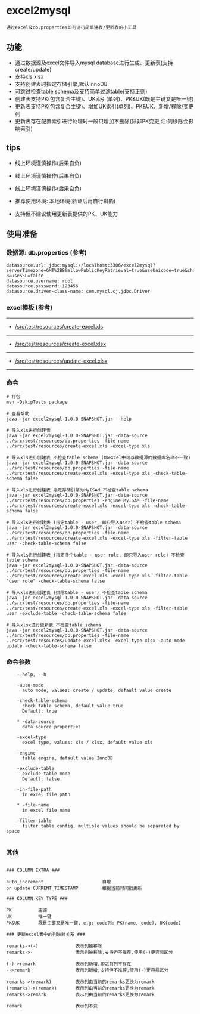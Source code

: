 # excel2mysql

    通过excel及db.properties即可进行简单建表/更新表的小工具
    
## 功能

+ 通过数据源及excel文件导入mysql database进行生成、更新表(支持create/update)
+ 支持xls xlsx
+ 支持创建表时指定存储引擎,默认InnoDB
+ 可跳过检查table schema及支持简单过滤table(支持正则)
+ 创建表支持PK(包含复合主键)、UK索引(单列)、PK&UK(既是主键又是唯一键)
+ 更新表支持PK(包含复合主键)、增加UK索引(单列)、PK&UK、新增/移除/变更列
+ 更新表存在配置索引进行处理时一般只增加不删除(除非PK变更,注:列移除会影响索引)    

## tips

 - 线上环境谨慎操作(后果自负)
 
 - 线上环境谨慎操作(后果自负)
 
 - 线上环境谨慎操作(后果自负)
  
 - 推荐使用环境: 本地环境(验证后再自行斟酌) 
 
 - 支持但不建议使用更新表提供的PK、UK能力


## 使用准备

### 数据源:  db.properties (参考)
    datasource.url: jdbc:mysql://localhost:3306/excel2mysql?serverTimezone=GMT%2B8&allowPublicKeyRetrieval=true&useUnicode=true&characterEncoding=UTF-8&useSSL=false
    datasource.username: root
    datasource.password: 123456
    datasource.driver-class-name: com.mysql.cj.jdbc.Driver
      
### excel模板 (参考)

---
   + [/src/test/resources/create-excel.xls](src/test/resources/create-excel.xls)
---
   + [/src/test/resources/create-excel.xlsx](src/test/resources/create-excel.xlsx)
---
   + [/src/test/resources/update-excel.xlsx](src/test/resources/update-excel.xlsx)
---


### 命令

```
# 打包
mvn -DskipTests package

# 查看帮助
java -jar excel2mysql-1.0.0-SNAPSHOT.jar --help

# 导入xls进行创建表
java -jar excel2mysql-1.0.0-SNAPSHOT.jar -data-source ../src/test/resources/db.properties -file-name ../src/test/resources/create-excel.xls -excel-type xls

# 导入xls进行创建表 不检查table schema (即excel中可与数据源的数据库名称不一致)
java -jar excel2mysql-1.0.0-SNAPSHOT.jar -data-source ../src/test/resources/db.properties -file-name ../src/test/resources/create-excel.xls -excel-type xls -check-table-schema false

# 导入xls进行创建表 指定存储引擎为MyISAM 不检查table schema 
java -jar excel2mysql-1.0.0-SNAPSHOT.jar -data-source ../src/test/resources/db.properties -engine MyISAM -file-name ../src/test/resources/create-excel.xls -excel-type xls -check-table-schema false

# 导入xls进行创建表 (指定table - user, 即只导入user) 不检查table schema
java -jar excel2mysql-1.0.0-SNAPSHOT.jar -data-source ../src/test/resources/db.properties -file-name ../src/test/resources/create-excel.xls -excel-type xls -filter-table user -check-table-schema false

# 导入xls进行创建表 (指定多个table - user role, 即只导入user role) 不检查table schema
java -jar excel2mysql-1.0.0-SNAPSHOT.jar -data-source ../src/test/resources/db.properties -file-name ../src/test/resources/create-excel.xls -excel-type xls -filter-table "user role" -check-table-schema false

# 导入xls进行创建表 (排除table - user) 不检查table schema
java -jar excel2mysql-1.0.0-SNAPSHOT.jar -data-source ../src/test/resources/db.properties -file-name ../src/test/resources/create-excel.xls -excel-type xls -filter-table user -exclude-table -check-table-schema false

# 导入xlsx进行更新表 不检查table schema
java -jar excel2mysql-1.0.0-SNAPSHOT.jar -data-source ../src/test/resources/db.properties -file-name ../src/test/resources/update-excel.xlsx -excel-type xlsx -auto-mode update -check-table-schema false

```

### 命令参数

```
    --help, --h
    
    -auto-mode
      auto mode, values: create / update, default value create
    
    -check-table-schema
      check table schema, default value true
      Default: true
    
    * -data-source
      data source properties
    
    -excel-type
      excel type, values: xls / xlsx, default value xls
    
    -engine
      table engine, default value InnoDB

    -exclude-table
      exclude table mode
      Default: false
  
    -in-file-path
      in excel file path

    * -file-name
      in excel file name
    
    -filter-table
      filter table config, multiple values should be separated by space


```

### 其他

```

### COLUMN EXTRA ###

auto_increment                      自增
on update CURRENT_TIMESTAMP         根据当前时间戳更新

### COLUMN KEY TYPE ###

PK          主键
UK          唯一键
PK&UK       既是主键又是唯一键, e.g: code列: PK(name, code), UK(code)

### 更新excel表中的列映射关系 ###

remarks->(-)              表示列被移除
remarks->-                表示列被移除,支持但不推荐,使用(-)更容易区分

(-)->remark               表示列新增,即之前列不存在
-->remark                 表示列新增,支持但不推荐,使用(-)更容易区分

remarks->(remark)         表示列由当前的remarks更换为remark
(remarks)->(remark)       表示列由当前的remarks更换为remark
remarks->remark           表示列由当前的remarks更换为remark

remark                    表示列不变
```

